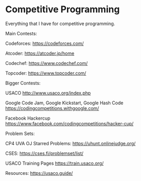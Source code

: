 # Competitive Programming
Everything that I have for competitive programming. 

Main Contests:

Codeforces: https://codeforces.com/

Atcoder: https://atcoder.jp/home

Codechef: https://www.codechef.com/

Topcoder: https://www.topcoder.com/


Bigger Contests:

USACO http://www.usaco.org/index.php

Google Code Jam, Google Kickstart, Google Hash Code https://codingcompetitions.withgoogle.com/

Facebook Hackercup https://www.facebook.com/codingcompetitions/hacker-cup/

Problem Sets:

CP4 UVA OJ Starred Problems: https://uhunt.onlinejudge.org/

CSES: https://cses.fi/problemset/list/

USACO Training Pages https://train.usaco.org/

Resources: https://usaco.guide/
